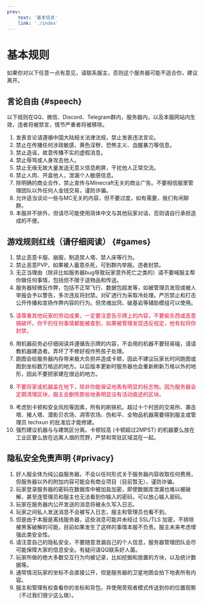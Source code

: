 ```yaml
---
prev:
    text: '基本信息'
    link: './index'
---
```


# 基本规则

如果你对以下任意一点有意见，请联系服主，否则这个服务器可能不适合你，建议离开。

## 言论自由 {#speech}

以下规则在QQ、微信、Discord、Telegram群内，服务器内，以及本服网站内生效，违者将被禁言，情节严重者将被移除。

1. 发表言论请遵循中国大陆相关法律法规，禁止发表违法言论。
2. 禁止在传播任何涉政敏感、黄色淫秽、恐怖主义、血腥暴力等信息。
3. 禁止造谣，故意传播不实的虚假消息。
4. 禁止辱骂或人身攻击他人。
5. 禁止无缘无故大量发送无意义信息刷屏，干扰他人正常交流。
6. 禁止人肉、开盒他人，泄漏个人敏感信息。
7. 除明确的商业合作，禁止宣传与Minecraft无关的商业广告。不要相信服里管理团队以外任何人金钱交易，谨防诈骗。
8. 允许适当谈论一些与MC无关的内容，但不要过度，如有需要，我们有闲聊群。
9. 本服并不排外，但请尽可能使用简体中文与其他玩家对话，否则请自行承担造成的不便。

## 游戏规则红线（请仔细阅读） {#games}

1. 禁止恶意卡服、崩服，制造禁人塔、禁人床等行为。
2. 禁止恶意PVP，如果被人蓄意杀死，可到群内举报。违者封禁。
3. 无正当理由（除非比如服务器bug导致玩家意外死亡之类的）请不要喊服主帮你做任何事情，包括但不限于送物品和传送。
4. 服务器轻微反作弊，包括不正常飞行、数据包超发等，如被管理员发现或被人举报会予以警告，多次违反将封禁。对矿透行为采取冷处理。严厉禁止和打击公开传播和宣扬作弊内容的行为。但灵魂出窍、破基岩等辅助模组可以使用。
5. <p style="color:crimson;">请尊重其他玩家的劳动成果，一定要注意告示牌上的内容，不要偷东西或恶意搞破坏。你干的任何事情都能被查到，如果被管理发现违反规定，他有权将你封禁。</p>
6. 用机器前务必仔细阅读并遵循告示牌的内容，不会用的机器不要轻易碰，请请教机器建造者。弄坏了不修好视作熊孩子处理。
7. 跑图会给服务器内存带来极大负担并造成卡顿，因此不建议玩家长时间跑图或跑到坐标数万格远的地方。以后版本更新时服务器也会重新刷新万格以外的地形，因此不要把家建在很远的地方。
8. <p style="color:crimson;">不要将家或机器盖在地下，除非你能保证地表有明显的标志物。因为服务器会定期清理区块，服主会删除那些地表明显没有活动痕迹的区块。</p>
9. 考虑到卡顿和安全风险等因素，所有的刷铁机、超过十个村民的交易所、袭击塔、猪人塔、潜影贝农场、凋零农场、伪和平、全物品机器需要得到服主或管理员 techxun 的批准后才能修建。
10. 强烈建议机器与与建筑区分离。卡顿较高 (卡顿超过2MPST) 的机器要么放在工业区要么放在远离人烟的荒野，严禁和常驻区域混在一起。

## 隐私安全免责声明 {#privacy}

1. 好人服全体为纯公益服务器，不会以任何形式关于服务器内容收取任何费用，但服务器以外的附加内容可能会有商业项目（目前暂无），谨防诈骗。
2. 玩家登录服务器的密码在数据库中被加盐加密，即使数据库泄漏也难以被破解，甚至连管理员和服主也无法看到你输入的密码，可以放心输入密码。
3. 玩家在服务器内公开发送的消息将被永久写入日志。
4. 玩家之间私人发送消息不会被写入日志，服主和管理员也看不到。
5. 但是由于本服是离线服务器，这些消息可能并未经过 SSL/TLS 加密，不排除被黑客破解的可能，目前如果发生了这样的事情本服不负责。服主未来考虑增强此类安全性。
6. 请注意自己的隐私安全，不要随意泄漏自己的个人信息，服务器管理团队会尽可能保障大家的信息安全。有疑问请QQ联系好人菌。
7. 玩家所做的绝大多数交互行为均被记录，比如挖掘和放置的方块，以及统计数据等。
8. 通常情况玩家的坐标不会直接公开，但是服务器的卫星地图会拍下地表所有内容。
9. 服主和管理有权查看你的坐标和背包，并使用旁观者模式传送到你的位置观察（不过我们很少这么做）。